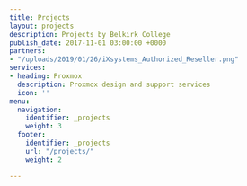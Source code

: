 ```yaml
---
title: Projects
layout: projects
description: Projects by Belkirk College
publish_date: 2017-11-01 03:00:00 +0000
partners:
- "/uploads/2019/01/26/iXsystems_Authorized_Reseller.png"
services:
- heading: Proxmox
  description: Proxmox design and support services
  icon: ''
menu:
  navigation:
    identifier: _projects
    weight: 3
  footer:
    identifier: _projects
    url: "/projects/"
    weight: 2

---
```

